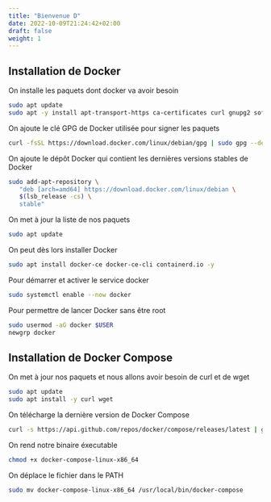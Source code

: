 ```yaml
---
title: "Bienvenue D"
date: 2022-10-09T21:24:42+02:00
draft: false
weight: 1
---
```

## Installation de Docker

On installe les paquets dont docker va avoir besoin

```bash
sudo apt update
sudo apt -y install apt-transport-https ca-certificates curl gnupg2 software-properties-common
```

On ajoute le clé GPG de Docker utilisée pour signer les paquets

```bash
curl -fsSL https://download.docker.com/linux/debian/gpg | sudo gpg --dearmor -o /etc/apt/trusted.gpg.d/docker-archive-keyring.gpg
```

On ajoute le dépôt Docker qui contient les dernières versions stables de Docker

```bash
sudo add-apt-repository \
   "deb [arch=amd64] https://download.docker.com/linux/debian \
   $(lsb_release -cs) \
   stable"
```

On met à jour la liste de nos paquets

```bash
sudo apt update
```

On peut dès lors installer Docker

```bash
sudo apt install docker-ce docker-ce-cli containerd.io -y
```

Pour démarrer et activer le service docker

```bash
sudo systemctl enable --now docker
```

Pour permettre de lancer Docker sans être root

```bash
sudo usermod -aG docker $USER
newgrp docker
```

## Installation de Docker Compose

On met à jour nos paquets et nous allons avoir besoin de curl et de wget

```bash
sudo apt update
sudo apt install -y curl wget
```
On télécharge la dernière version de Docker Compose

```bash
curl -s https://api.github.com/repos/docker/compose/releases/latest | grep browser_download_url  | grep docker-compose-linux-x86_64 | cut -d '"' -f 4 | wget -qi -
```

On rend notre binaire éxecutable

```bash
chmod +x docker-compose-linux-x86_64
```

On déplace le fichier dans le PATH

```bash
sudo mv docker-compose-linux-x86_64 /usr/local/bin/docker-compose
```